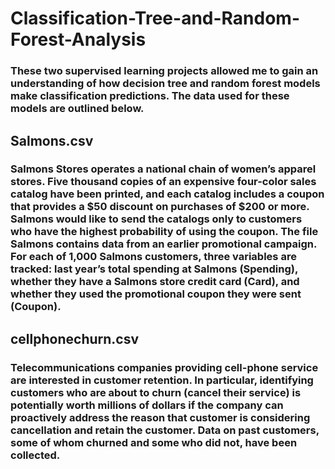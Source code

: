 # Classification-Tree-and-Random-Forest-Analysis
### These two supervised learning projects allowed me to gain an understanding of how decision tree and random forest models make classification predictions. The data used for these models are outlined below.

## Salmons.csv
### Salmons Stores operates a national chain of women’s apparel stores. Five thousand copies of an expensive four-color sales catalog have been printed, and each catalog includes a coupon that provides a $50 discount on purchases of $200 or more. Salmons would like to send the catalogs only to customers who have the highest probability of using the coupon. The file Salmons contains data from an earlier promotional campaign. For each of 1,000 Salmons customers, three variables are tracked: last year’s total spending at Salmons (Spending), whether they have a Salmons store credit card (Card), and whether they used the promotional coupon they were sent (Coupon).

## cellphonechurn.csv
### Telecommunications companies providing cell-phone service are interested in customer retention. In particular, identifying customers who are about to churn (cancel their service) is potentially worth millions of dollars if the company can proactively address the reason that customer is considering cancellation and retain the customer. Data on past customers, some of whom churned and some who did not, have been collected.
